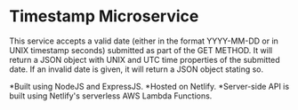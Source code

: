 # Timestamp Microservice

This service accepts a valid date (either in the format YYYY-MM-DD or in UNIX timestamp seconds) submitted as part of the GET METHOD. It will return a JSON object with UNIX and UTC time properties of the submitted date. If an invalid date is given, it will return a JSON object stating so.

*Built using NodeJS and ExpressJS.
*Hosted on Netlify.
*Server-side API is built using Netlify's serverless AWS Lambda Functions. 